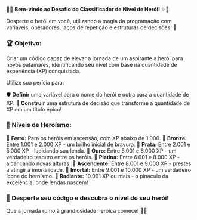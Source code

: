 🌟✨ **Bem-vindo ao Desafio do Classificador de Nível de Herói!** ✨🌟

Desperte o herói em você, utilizando a magia da programação com variáveis, operadores, laços de repetição e estruturas de decisões! 🚀

### 🏆 Objetivo:
Criar um código capaz de elevar a jornada de um aspirante a herói para novos patamares, identificando seu nível com base na quantidade de experiência (XP) conquistada.

Utilize sua perícia para:

🛡️ **Definir** uma variável para o nome do herói e outra para a quantidade de XP.
🧩 **Construir** uma estrutura de decisão que transforme a quantidade de XP em um título épico!

### 🏅 Níveis de Heroísmo:

🔹 **Ferro:** Para os heróis em ascensão, com XP abaixo de 1.000.
🔸 **Bronze:** Entre 1.001 e 2.000 XP - um brilho inicial de bravura.
🔹 **Prata:** Entre 2.001 e 5.000 XP - lapidando sua lenda.
🔸 **Ouro:** Entre 5.001 e 6.000 XP - um verdadeiro tesouro entre os heróis.
🔹 **Platina:** Entre 6.001 e 8.000 XP - alcançando novas alturas.
🔸 **Ascendente:** Entre 8.001 e 9.000 XP - prestes a atingir a imortalidade.
🔹 **Imortal:** Entre 9.001 e 10.000 XP - um verdadeiro ícone do heroísmo.
🔸 **Radiante:** 10.001 XP ou mais - o pináculo da excelência, onde lendas nascem!

### 🌟 Desperte seu código e descubra o nível do seu herói!

Que a jornada rumo à grandiosidade heróica comece! 💫💥